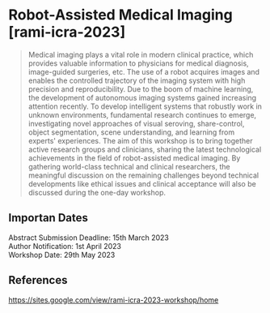 # Robot-Assisted Medical Imaging [rami-icra-2023]
> Medical imaging plays a vital role in modern clinical practice, which provides valuable information to physicians for medical diagnosis, image-guided surgeries, etc. The use of a robot acquires images and enables the controlled trajectory of the imaging system with high precision and reproducibility. Due to the boom of machine learning, the development of autonomous imaging systems gained increasing attention recently. To develop intelligent systems that robustly work in unknown environments, fundamental research continues to emerge, investigating novel approaches of visual seroving, share-control, object segmentation, scene understanding, and learning from experts' experiences.
The aim of this workshop is to bring together active research groups and clinicians, sharing the latest technological achievements in the field of robot-assisted medical imaging. By gathering world-class technical and clinical researchers, the meaningful discussion on the remaining challenges beyond technical developments like ethical issues and clinical acceptance will also be discussed during the one-day workshop.

## Importan Dates 
Abstract Submission Deadline: 15th March 2023  
Author Notification: 1st April 2023  
Workshop Date: 29th May 2023  

## References 
https://sites.google.com/view/rami-icra-2023-workshop/home

